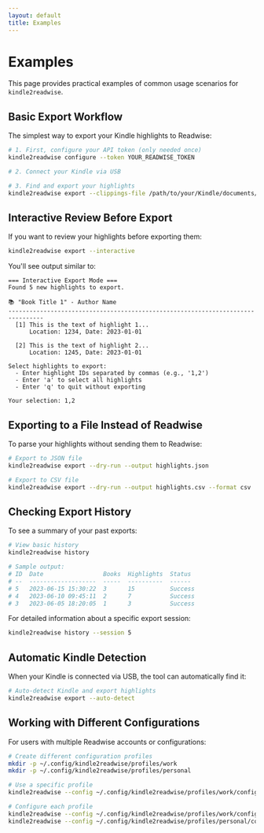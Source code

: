 ```yaml
---
layout: default
title: Examples
---
```


# Examples

This page provides practical examples of common usage scenarios for `kindle2readwise`.

## Basic Export Workflow

The simplest way to export your Kindle highlights to Readwise:

```bash
# 1. First, configure your API token (only needed once)
kindle2readwise configure --token YOUR_READWISE_TOKEN

# 2. Connect your Kindle via USB

# 3. Find and export your highlights
kindle2readwise export --clippings-file /path/to/your/Kindle/documents/My\ Clippings.txt
```

## Interactive Review Before Export

If you want to review your highlights before exporting them:

```bash
kindle2readwise export --interactive
```

You'll see output similar to:

```
=== Interactive Export Mode ===
Found 5 new highlights to export.

📚 "Book Title 1" - Author Name
--------------------------------------------------------------------------------
  [1] This is the text of highlight 1...
      Location: 1234, Date: 2023-01-01

  [2] This is the text of highlight 2...
      Location: 1245, Date: 2023-01-01

Select highlights to export:
  - Enter highlight IDs separated by commas (e.g., '1,2')
  - Enter 'a' to select all highlights
  - Enter 'q' to quit without exporting

Your selection: 1,2
```

## Exporting to a File Instead of Readwise

To parse your highlights without sending them to Readwise:

```bash
# Export to JSON file
kindle2readwise export --dry-run --output highlights.json

# Export to CSV file
kindle2readwise export --dry-run --output highlights.csv --format csv
```

## Checking Export History

To see a summary of your past exports:

```bash
# View basic history
kindle2readwise history

# Sample output:
# ID  Date                 Books  Highlights  Status
# --  -------------------  -----  ----------  ------
# 5   2023-06-15 15:30:22  3      15          Success
# 4   2023-06-10 09:45:11  2      7           Success
# 3   2023-06-05 18:20:05  1      3           Success
```

For detailed information about a specific export session:

```bash
kindle2readwise history --session 5
```

## Automatic Kindle Detection

When your Kindle is connected via USB, the tool can automatically find it:

```bash
# Auto-detect Kindle and export highlights
kindle2readwise export --auto-detect
```

## Working with Different Configurations

For users with multiple Readwise accounts or configurations:

```bash
# Create different configuration profiles
mkdir -p ~/.config/kindle2readwise/profiles/work
mkdir -p ~/.config/kindle2readwise/profiles/personal

# Use a specific profile
kindle2readwise --config ~/.config/kindle2readwise/profiles/work/config.json export

# Configure each profile
kindle2readwise --config ~/.config/kindle2readwise/profiles/work/config.json configure
kindle2readwise --config ~/.config/kindle2readwise/profiles/personal/config.json configure
```

